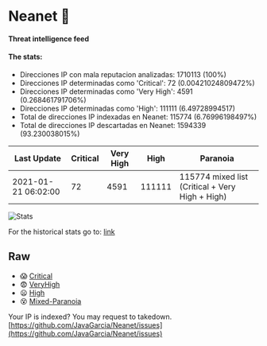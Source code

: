# Neanet :hocho:
#### Threat intelligence feed
#### The stats:

- Direcciones IP con mala reputacion analizadas: 1710113 (100%)
- Direcciones IP determinadas como 'Critical':  72 (0.00421024809472%)
- Direcciones IP determinadas como 'Very High':  4591 (0.268461791706%)
- Direcciones IP determinadas como 'High':  111111 (6.49728994517)
- Total de direcciones IP indexadas en Neanet:  115774 (6.76996198497%)
- Total de direcciones IP descartadas en Neanet:  1594339 (93.230038015%)

| Last Update | Critical | Very High | High | Paranoia |
| --- | --- | --- | --- | --- |
| 2021-01-21 06:02:00 | 72 | 4591 | 111111 | 115774 mixed list (Critical + Very High + High)|

![Stats](https://docs.google.com/spreadsheets/d/e/2PACX-1vSnaNMIXVabIpDJjufMlzH7poXnshF3mgd8Is1g9ytUEzVsP5my4Trn8f-xkoLLQ38xpL3HtmUexLo6/pubchart?oid=501124687&format=image)

For the historical stats go to: [link](/stats.csv)
## Raw
- :scream: [Critical](https://raw.githubusercontent.com/JavaGarcia/Neanet/master/blacklists/neanet_critical.txt)
- :fearful: [VeryHigh](https://raw.githubusercontent.com/JavaGarcia/Neanet/master/blacklists/neanet_veryHigh.txtt)
- :frowning: [High](https://raw.githubusercontent.com/JavaGarcia/Neanet/master/blacklists/neanet_high.txt)
- :dizzy_face: [Mixed-Paranoia](https://raw.githubusercontent.com/JavaGarcia/Neanet/master/blacklists/neanet_all.txt)


Your IP is indexed? You may request to takedown. [https://github.com/JavaGarcia/Neanet/issues](https://github.com/JavaGarcia/Neanet/issues)



































































































































































































































































































































































































































































































































































































































































































































































































































































































































































































































































































































































































































































































































































































































































































































































































































































































































































































































































































































































































































































































































































































































































































































































































































































































































































































































































































































































































































































































































































































































































































































































































































































































































































































































































































































































































































































































































































































